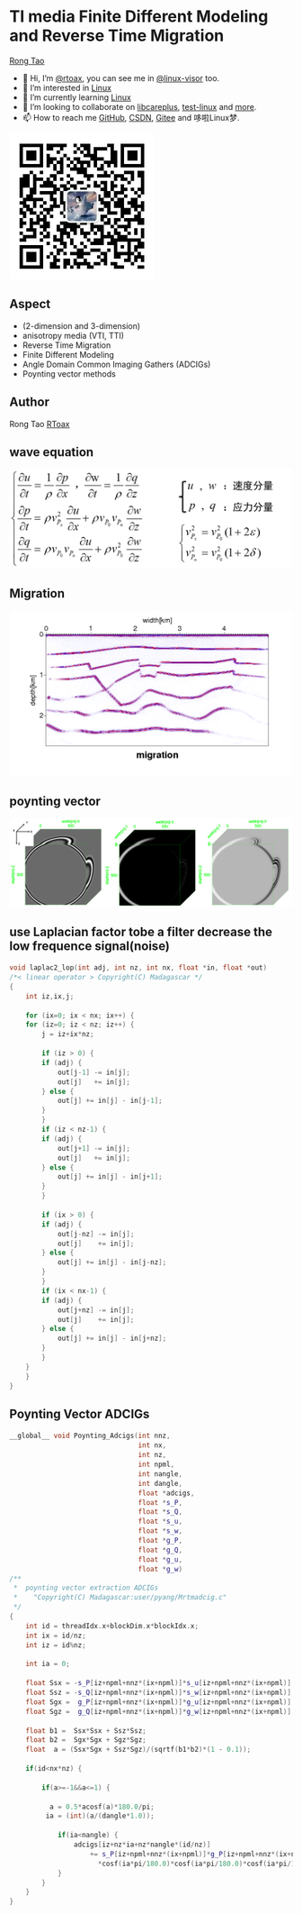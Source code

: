 # TI media Finite Different Modeling and Reverse Time Migration

[Rong Tao](https://github.com/Rtoax)

- 👋 Hi, I’m [@rtoax](https://github.com/Rtoax), you can see me in [@linux-visor](https://github.com/linux-visor) too.
- 👀 I’m interested in [Linux](https://github.com/torvalds/linux)
- 🌱 I’m currently learning [Linux](https://github.com/torvalds/linux)
- 💞️ I’m looking to collaborate on [libcareplus](https://github.com/Rtoax/libcareplus), [test-linux](https://github.com/Rtoax/test-linux) and [more](https://github.com/Rtoax).
- 📫 How to reach me [GitHub](https://github.com/Rtoax), [CSDN](https://rtoax.blog.csdn.net/), [Gitee](https://gitee.com/rtoax) and 哆啦Linux梦.

![哆啦Linux梦](fwi.png)

## Aspect

* (2-dimension and 3-dimension) 
* anisotropy media (VTI, TTI)
* Reverse Time Migration
* Finite Different Modeling
* Angle Domain Common Imaging Gathers (ADCIGs)
* Poynting vector methods

## Author

Rong Tao [RToax](https://github.com/Rtoax)

## wave equation

![](waveequation.png)

## Migration

![](migration.png)

## poynting vector

![](poyntingvector.png)

## use Laplacian factor tobe a filter decrease the low frequence signal(noise)

```c
void laplac2_lop(int adj, int nz, int nx, float *in, float *out)
/*< linear operator > Copyright(C) Madagascar */
{
    int iz,ix,j;

    for (ix=0; ix < nx; ix++) {
	for (iz=0; iz < nz; iz++) {
	    j = iz+ix*nz;

	    if (iz > 0) {
		if (adj) {
		    out[j-1] -= in[j];
		    out[j]   += in[j];
		} else {
		    out[j] += in[j] - in[j-1];
		}
	    }
	    if (iz < nz-1) {
		if (adj) {
		    out[j+1] -= in[j];
		    out[j]   += in[j];
		} else {
		    out[j] += in[j] - in[j+1];
		}
	    }

	    if (ix > 0) {
		if (adj) {
		    out[j-nz] -= in[j];
		    out[j]    += in[j];
		} else {
		    out[j] += in[j] - in[j-nz];
		}
	    }
	    if (ix < nx-1) {
		if (adj) {
		    out[j+nz] -= in[j];
		    out[j]    += in[j];
		} else {
		    out[j] += in[j] - in[j+nz];
		}
	    }
	}
    }
}
```

## Poynting Vector ADCIGs

```cpp
__global__ void Poynting_Adcigs(int nnz, 
                                int nx, 
                                int nz, 
                                int npml, 
                                int nangle, 
                                int dangle, 
                                float *adcigs, 
                                float *s_P, 
                                float *s_Q, 
                                float *s_u, 
                                float *s_w, 
                                float *g_P, 
                                float *g_Q, 
                                float *g_u, 
                                float *g_w)
/**
 *  poynting vector extraction ADCIGs
 *    "Copyright(C) Madagascar:user/pyang/Mrtmadcig.c"
 */
{
    int id = threadIdx.x+blockDim.x*blockIdx.x;
    int ix = id/nz;
    int iz = id%nz;

    int ia = 0;

    float Ssx = -s_P[iz+npml+nnz*(ix+npml)]*s_u[iz+npml+nnz*(ix+npml)];
    float Ssz = -s_Q[iz+npml+nnz*(ix+npml)]*s_w[iz+npml+nnz*(ix+npml)];
    float Sgx =  g_P[iz+npml+nnz*(ix+npml)]*g_u[iz+npml+nnz*(ix+npml)];
    float Sgz =  g_Q[iz+npml+nnz*(ix+npml)]*g_w[iz+npml+nnz*(ix+npml)];

    float b1 =  Ssx*Ssx + Ssz*Ssz;
    float b2 =  Sgx*Sgx + Sgz*Sgz;
    float  a = (Ssx*Sgx + Ssz*Sgz)/(sqrtf(b1*b2)*(1 - 0.1));

    if(id<nx*nz) {

        if(a>=-1&&a<=1) {

          a = 0.5*acosf(a)*180.0/pi;
         ia = (int)(a/(dangle*1.0));
         
            if(ia<nangle) {
                adcigs[iz+nz*ia+nz*nangle*(id/nz)] 
                    += s_P[iz+npml+nnz*(ix+npml)]*g_P[iz+npml+nnz*(ix+npml)]
                      *cosf(ia*pi/180.0)*cosf(ia*pi/180.0)*cosf(ia*pi/180.0);
            }
        }
    }
}
```
